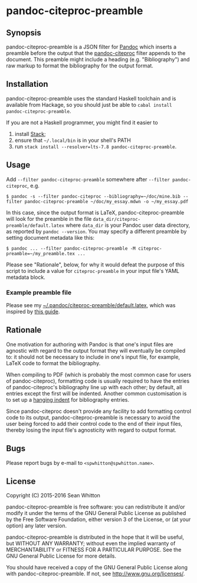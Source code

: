# pandoc-citeproc-preamble

## Synopsis

pandoc-citeproc-preamble is a JSON filter for [Pandoc][] which
inserts a preamble before the output that the [pandoc-citeproc][]
filter appends to the document.  This preamble might include a heading
(e.g. "Bibliography") and raw markup to format the bibliography for
the output format.

[Pandoc]: http://pandoc.org/ "Pandoc home page"

[pandoc-citeproc]: http://hackage.haskell.org/package/pandoc-citeproc

## Installation

pandoc-citeproc-preamble uses the standard Haskell toolchain and is
available from Hackage, so you should just be able to `cabal install
pandoc-citeproc-preamble`.

If you are not a Haskell programmer, you might find it easier to

1. install [Stack][];
2. ensure that `~/.local/bin` is in your shell's PATH
3. run `stack install --resolver=lts-7.8 pandoc-citeproc-preamble`.

[Stack]: https://github.com/commercialhaskell/stack

## Usage

Add `--filter pandoc-citeproc-preamble` somewhere after `--filter
pandoc-citeproc`, e.g.

    $ pandoc -s --filter pandoc-citeproc --bibliography=~/doc/mine.bib --filter pandoc-citeproc-preamble ~/doc/my_essay.mdwn -o ~/my_essay.pdf

In this case, since the output format is LaTeX,
pandoc-citeproc-preamble will look for the preamble in the file
`data_dir/citeproc-preamble/default.latex` where `data_dir` is your
Pandoc user data directory, as reported by `pandoc --version`.  You
may specify a different preamble by setting document metadata like this:

    $ pandoc ... --filter pandoc-citeproc-preamble -M citeproc-preamble=~/my_preamble.tex ...

Please see "Rationale", below, for why it would defeat the purpose of
this script to include a value for `citeproc-preamble` in your input
file's YAML metadata block.

### Example preamble file

Please see my [~/.pandoc/citeproc-preamble/default.latex][], which
was inspired by [this guide][].

[~/.pandoc/citeproc-preamble/default.latex]: https://git.spwhitton.name/?p=dotfiles.git;a=blob;f=.pandoc/citeproc-preamble/default.latex;hb=HEAD "my default preamble"

[this guide]: http://kieranhealy.org/blog/archives/2014/01/23/plain-text/ "Plain Text, Papers, Pandoc"

## Rationale

One motivation for authoring with Pandoc is that one's input files are
agnostic with regard to the output format they will eventually be
compiled to: it should not be necessary to include in one's input
file, for example, LaTeX code to format the bibliography.

When compiling to PDF (which is probably the most common case for
users of pandoc-citeproc), formatting code is usually required to have
the entries of pandoc-citeproc's bibliography line up with each other;
by default, all entries except the first will be indented.  Another
common customisation is to set up a [hanging indent][] for bibliography
entries.

Since pandoc-citeproc doesn't provide any facility to add formatting
control code to its output, pandoc-citeproc-preamble is necessary to
avoid the user being forced to add their control code to the end of
their input files, thereby losing the input file's agnosticity with
regard to output format.

[hanging indent]: http://www.computerhope.com/jargon/h/hanginde.htm "description of hanging indent"

## Bugs

Please report bugs by e-mail to `<spwhitton@spwhitton.name>`.

## License

Copyright (C) 2015-2016  Sean Whitton

pandoc-citeproc-preamble is free software: you can redistribute it
and/or modify it under the terms of the GNU General Public License as
published by the Free Software Foundation, either version 3 of the
License, or (at your option) any later version.

pandoc-citeproc-preamble is distributed in the hope that it will be
useful, but WITHOUT ANY WARRANTY; without even the implied warranty of
MERCHANTABILITY or FITNESS FOR A PARTICULAR PURPOSE.  See the GNU
General Public License for more details.

You should have received a copy of the GNU General Public License
along with pandoc-citeproc-preamble.  If not, see
[<http://www.gnu.org/licenses/>](http://www.gnu.org/licenses/).
